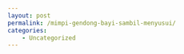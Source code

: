 ```yaml
---
layout: post
permalink: /mimpi-gendong-bayi-sambil-menyusui/
categories:
    - Uncategorized
---
```


